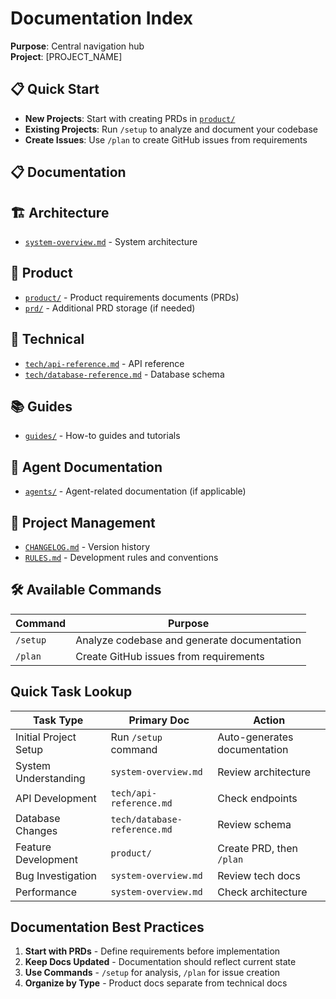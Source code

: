 # Documentation Index

**Purpose**: Central navigation hub  
**Project**: [PROJECT_NAME]

## 📋 Quick Start

- **New Projects**: Start with creating PRDs in [`product/`](product/)
- **Existing Projects**: Run `/setup` to analyze and document your codebase
- **Create Issues**: Use `/plan` to create GitHub issues from requirements

## 📋 Documentation

## 🏗️ Architecture
- [`system-overview.md`](system-overview.md) - System architecture

## 📁 Product
- [`product/`](product/) - Product requirements documents (PRDs)
- [`prd/`](prd/) - Additional PRD storage (if needed)

## 🔧 Technical
- [`tech/api-reference.md`](tech/api-reference.md) - API reference
- [`tech/database-reference.md`](tech/database-reference.md) - Database schema

## 📚 Guides
- [`guides/`](guides/) - How-to guides and tutorials

## 🤖 Agent Documentation
- [`agents/`](agents/) - Agent-related documentation (if applicable)

## 📜 Project Management
- [`CHANGELOG.md`](CHANGELOG.md) - Version history
- [`RULES.md`](RULES.md) - Development rules and conventions

## 🛠️ Available Commands

| Command | Purpose |
|---------|---------|  
| `/setup` | Analyze codebase and generate documentation |
| `/plan` | Create GitHub issues from requirements |

## Quick Task Lookup

| Task Type | Primary Doc | Action |
|-----------|------------|--------|
| Initial Project Setup | Run `/setup` command | Auto-generates documentation |
| System Understanding | `system-overview.md` | Review architecture |
| API Development | `tech/api-reference.md` | Check endpoints |
| Database Changes | `tech/database-reference.md` | Review schema |
| Feature Development | `product/` | Create PRD, then `/plan` |
| Bug Investigation | `system-overview.md` | Review tech docs |
| Performance | `system-overview.md` | Check architecture |

## Documentation Best Practices

1. **Start with PRDs** - Define requirements before implementation
2. **Keep Docs Updated** - Documentation should reflect current state
3. **Use Commands** - `/setup` for analysis, `/plan` for issue creation
4. **Organize by Type** - Product docs separate from technical docs